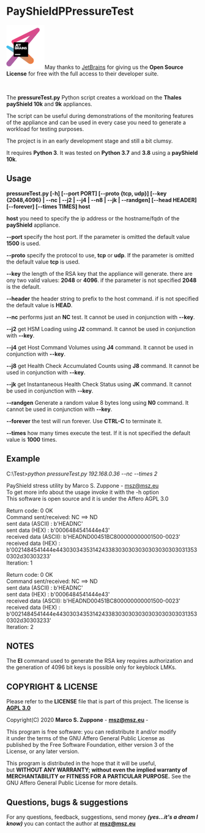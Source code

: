 # PayShieldPPressureTest

<a href="https://www.jetbrains.com/?from=PayshieldPPressureTest"><img src=images/jetbrains-variant-3.png width=100></a>May thanks to <a href="https://www.jetbrains.com/?from=PayshieldPPressureTest">JetBrains</a> for giving us the <b>Open Source License</b> for free with the full access to their developer suite.

&nbsp;

The **pressureTest.py** Python script creates a workload on the **Thales payShield 10k** and **9k** appliances.

The script can be useful during demonstrations of the monitoring features of the appliance and can be used in every case you need to generate a workload for testing purposes.
 
The project is in an early development stage and still a bit clumsy.

It requires **Python 3**. It was tested on **Python 3.7** and **3.8** using a **payShield 10k**.


## Usage

**pressureTest.py \[-h\] \[--port PORT\] \[--proto {tcp, udp}\] \[--key {2048,4096} | --nc | --j2 | --j4 | --n8 | --jk | --randgen\] \[--head HEADER\] \[--forever\] \[--times TIMES\] host**

**host** you need to specify the ip address or the hostname/fqdn of the **payShield** appliance.

**--port** specify the host port. If the parameter is omitted the default value **1500** is used.

**--proto** specify the protocol to use, **tcp** or **udp**. If the parameter is omitted the default value **tcp** is used.

**--key** the length of the RSA key that the appliance will generate. there are ony two valid values: **2048** or **4096**.
if the parameter is not specified **2048** is the default.

**--header** the header string to prefix to the host command. if is not specified the default value is **HEAD**.

**--nc** performs just an **NC** test. It cannot be used in conjunction with **--key**.

**--j2** get HSM Loading using **J2** command. It cannot be used in conjunction with **--key**.

**--j4** get Host Command Volumes using **J4** command. It cannot be used in conjunction with **--key**.

**--j8** get Health Check Accumulated Counts using **J8** command. It cannot be used in conjunction with **--key**.

**--jk** get Instantaneous Health Check Status using **JK** command. It cannot be used in conjunction with **--key**.

**--randgen** Generate a random value 8 bytes long using **N0** command. It cannot be used in conjunction with **--key**.

**--forever** the test will run forever. Use **CTRL-C** to terminate it.

**--times** how many times execute the test. If it is not specified the default value is **1000** times.

## Example
C:\Test>*python pressureTest.py 192.168.0.36 --nc --times 2*

PayShield stress utility by Marco S. Zuppone - msz@msz.eu  
To get more info about the usage invoke it with the -h option  
This software is open source and it is under the Affero AGPL 3.0  


Return code: 0 OK  
Command sent/received: NC ==> ND  
sent data (ASCII) : b'HEADNC'  
sent data (HEX) : b'0006484541444e43'  
received data (ASCII): b'HEADND00451BC800000000001500-0023'  
received data (HEX) : b'0021484541444e44303034353142433830303030303030303030313530302d30303233'  
Iteration:  1  


Return code: 0 OK  
Command sent/received: NC ==> ND  
sent data (ASCII) : b'HEADNC'  
sent data (HEX) : b'0006484541444e43'  
received data (ASCII): b'HEADND00451BC800000000001500-0023'  
received data (HEX) : b'0021484541444e44303034353142433830303030303030303030313530302d30303233'  
Iteration:  2  

## NOTES

The **EI** command used to generate the RSA key requires authorization and the generation of 4096 bit keys is possible only for keyblock LMKs.


## COPYRIGHT & LICENSE
  Please refer to the **LICENSE** file that is part of this project.
  The license is **[AGPL 3.0](https://www.gnu.org/licenses/agpl-3.0.en.html)**
  
  Copyright(C) 2020  **Marco S. Zuppone** - **msz@msz.eu** - [](https://msz.eu)

  This program is free software: you can redistribute it and/or modify  
  it under the terms of the GNU Affero General Public License as  
  published by the Free Software Foundation, either version 3 of the  
  License, or any later version.  

  This program is distributed in the hope that it will be useful,  
   but **WITHOUT ANY WARRANTY; without even the implied warranty of  
   MERCHANTABILITY or FITNESS FOR A PARTICULAR PURPOSE.** See the  
   GNU Affero General Public License for more details.  
   
## Questions, bugs & suggestions
For any questions, feedback, suggestions, send money ***(yes...it's a dream I know)*** you can contact the author at **msz@msz.eu**
